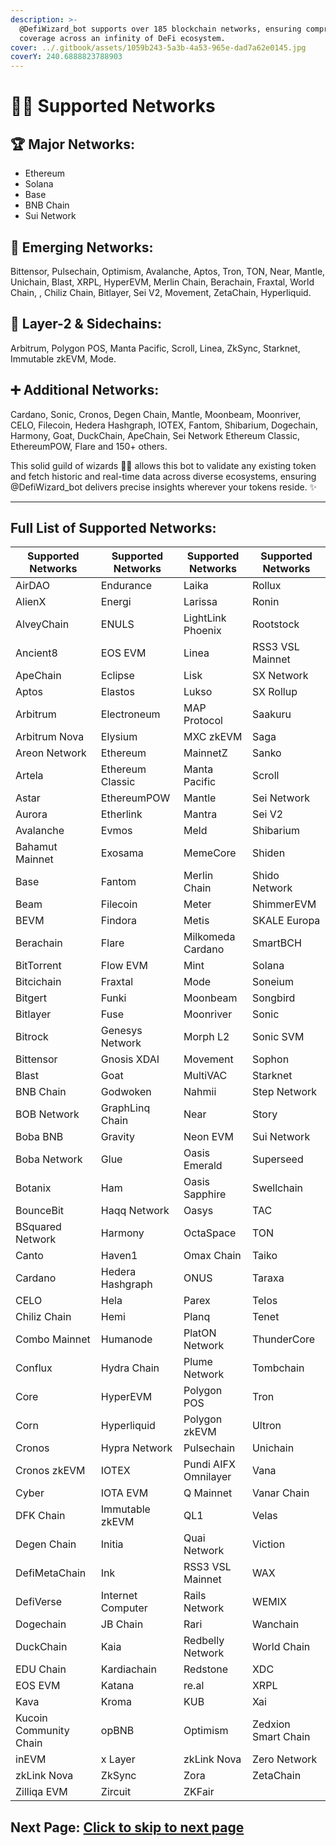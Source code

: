 ```yaml
---
description: >-
  @DefiWizard_bot supports over 185 blockchain networks, ensuring comprehensive
  coverage across an infinity of DeFi ecosystem.
cover: ../.gitbook/assets/1059b243-5a3b-4a53-965e-dad7a62e0145.jpg
coverY: 240.6888823788903
---
```


# 🤹‍♀️ Supported Networks

## 🏆 Major Networks:

* Ethereum&#x20;
* Solana
* Base
* BNB Chain
* Sui Network

## 🚀 **Emerging Networks:**&#x20;

Bittensor, Pulsechain, Optimism, Avalanche, Aptos, Tron, TON, Near, Mantle, Unichain, Blast, XRPL, HyperEVM, Merlin Chain, Berachain, Fraxtal, World Chain, , Chiliz Chain, Bitlayer, Sei V2, Movement, ZetaChain, Hyperliquid.

## 🔗 **Layer-2 & Sidechains:**&#x20;

Arbitrum, Polygon POS, Manta Pacific, Scroll, Linea, ZkSync, Starknet, Immutable zkEVM, Mode.

## ➕ **Additional Networks:**&#x20;

Cardano, Sonic, Cronos, Degen Chain,  Mantle, Moonbeam, Moonriver, CELO, Filecoin, Hedera Hashgraph, IOTEX, Fantom, Shibarium, Dogechain, Harmony, Goat, DuckChain, ApeChain, Sei Network Ethereum Classic, EthereumPOW, Flare and 150+ others.

This solid guild of wizards 🧙‍♂️ allows this bot to validate any existing token and fetch historic and real-time data across diverse ecosystems, ensuring @DefiWizard\_bot delivers precise insights wherever your tokens reside. ✨

***

## Full List of Supported Networks:

| Supported Networks     | Supported Networks | Supported Networks   | Supported Networks  |
| ---------------------- | ------------------ | -------------------- | ------------------- |
| AirDAO                 | Endurance          | Laika                | Rollux              |
| AlienX                 | Energi             | Larissa              | Ronin               |
| AlveyChain             | ENULS              | LightLink Phoenix    | Rootstock           |
| Ancient8               | EOS EVM            | Linea                | RSS3 VSL Mainnet    |
| ApeChain               | Eclipse            | Lisk                 | SX Network          |
| Aptos                  | Elastos            | Lukso                | SX Rollup           |
| Arbitrum               | Electroneum        | MAP Protocol         | Saakuru             |
| Arbitrum Nova          | Elysium            | MXC zkEVM            | Saga                |
| Areon Network          | Ethereum           | MainnetZ             | Sanko               |
| Artela                 | Ethereum Classic   | Manta Pacific        | Scroll              |
| Astar                  | EthereumPOW        | Mantle               | Sei Network         |
| Aurora                 | Etherlink          | Mantra               | Sei V2              |
| Avalanche              | Evmos              | Meld                 | Shibarium           |
| Bahamut Mainnet        | Exosama            | MemeCore             | Shiden              |
| Base                   | Fantom             | Merlin Chain         | Shido Network       |
| Beam                   | Filecoin           | Meter                | ShimmerEVM          |
| BEVM                   | Findora            | Metis                | SKALE Europa        |
| Berachain              | Flare              | Milkomeda Cardano    | SmartBCH            |
| BitTorrent             | Flow EVM           | Mint                 | Solana              |
| Bitcichain             | Fraxtal            | Mode                 | Soneium             |
| Bitgert                | Funki              | Moonbeam             | Songbird            |
| Bitlayer               | Fuse               | Moonriver            | Sonic               |
| Bitrock                | Genesys Network    | Morph L2             | Sonic SVM           |
| Bittensor              | Gnosis XDAI        | Movement             | Sophon              |
| Blast                  | Goat               | MultiVAC             | Starknet            |
| BNB Chain              | Godwoken           | Nahmii               | Step Network        |
| BOB Network            | GraphLinq Chain    | Near                 | Story               |
| Boba BNB               | Gravity            | Neon EVM             | Sui Network         |
| Boba Network           | Glue               | Oasis Emerald        | Superseed           |
| Botanix                | Ham                | Oasis Sapphire       | Swellchain          |
| BounceBit              | Haqq Network       | Oasys                | TAC                 |
| BSquared Network       | Harmony            | OctaSpace            | TON                 |
| Canto                  | Haven1             | Omax Chain           | Taiko               |
| Cardano                | Hedera Hashgraph   | ONUS                 | Taraxa              |
| CELO                   | Hela               | Parex                | Telos               |
| Chiliz Chain           | Hemi               | Planq                | Tenet               |
| Combo Mainnet          | Humanode           | PlatON Network       | ThunderCore         |
| Conflux                | Hydra Chain        | Plume Network        | Tombchain           |
| Core                   | HyperEVM           | Polygon POS          | Tron                |
| Corn                   | Hyperliquid        | Polygon zkEVM        | Ultron              |
| Cronos                 | Hypra Network      | Pulsechain           | Unichain            |
| Cronos zkEVM           | IOTEX              | Pundi AIFX Omnilayer | Vana                |
| Cyber                  | IOTA EVM           | Q Mainnet            | Vanar Chain         |
| DFK Chain              | Immutable zkEVM    | QL1                  | Velas               |
| Degen Chain            | Initia             | Quai Network         | Viction             |
| DefiMetaChain          | Ink                | RSS3 VSL Mainnet     | WAX                 |
| DefiVerse              | Internet Computer  | Rails Network        | WEMIX               |
| Dogechain              | JB Chain           | Rari                 | Wanchain            |
| DuckChain              | Kaia               | Redbelly Network     | World Chain         |
| EDU Chain              | Kardiachain        | Redstone             | XDC                 |
| EOS EVM                | Katana             | re.al                | XRPL                |
| Kava                   | Kroma              | KUB                  | Xai                 |
| Kucoin Community Chain | opBNB              | Optimism             | Zedxion Smart Chain |
| inEVM                  | x Layer            | zkLink Nova          | Zero Network        |
| zkLink Nova            | ZkSync             | Zora                 | ZetaChain           |
| Zilliqa EVM            | Zircuit            | ZKFair               |                     |

## Next Page: [Click to skip to next page](subscription-tiers.md)
